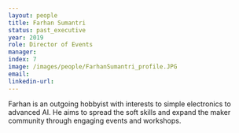 ```yaml
---
layout: people
title: Farhan Sumantri
status: past_executive
year: 2019
role: Director of Events
manager: 
index: 7
image: /images/people/FarhanSumantri_profile.JPG
email:
linkedin-url:
---
```

Farhan is an outgoing hobbyist with interests to simple electronics to advanced AI. He aims to spread the soft skills and expand the maker community through engaging events and workshops.